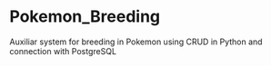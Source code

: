 # Pokemon_Breeding
Auxiliar system for breeding in Pokemon using CRUD in Python and connection with PostgreSQL
